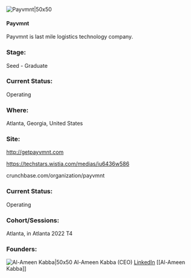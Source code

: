 

![Payvmnt|50x50](https://res.cloudinary.com/crunchbase-production/image/upload/gyxbp1rl3oqmzu247phx)

#### Payvmnt
Payvmnt is last mile logistics technology company.

### Stage: 
Seed - Graduate 

### Current Status: 
Operating

### Where:
Atlanta, Georgia, United States

### Site:
http://getpayvmnt.com

https://techstars.wistia.com/medias/iu6436w586

crunchbase.com/organization/payvmnt

### Current Status: 
Operating

### Cohort/Sessions: 
Atlanta, in Atlanta 2022 T4

### Founders: 

![Al-Ameen Kabba|50x50](https://www.f6s.com/content-resource/profiles/2558659_th2.jpg) Al-Ameen Kabba (CEO) [LinkedIn](https://linkedin.com/in/al-ameen-kabba-a85417ba) [[Al-Ameen Kabba]]


